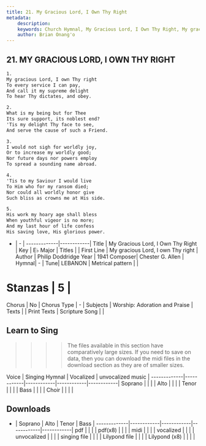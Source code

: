 ```yaml
---
title: 21. My Gracious Lord, I Own Thy Right
metadata:
    description: 
    keywords: Church Hymnal, My Gracious Lord, I Own Thy Right, My gracious Lord, I own Thy right, 
    author: Brian Onang'o
---
```



## 21. MY GRACIOUS LORD, I OWN THY RIGHT

```txt
1.
My gracious Lord, I own Thy right 
To every service I can pay, 
And call it my supreme delight 
To hear Thy dictates, and obey. 

2.
What is my being but for Thee 
Its sure support, its noblest end? 
'Tis my delight Thy face to see, 
And serve the cause of such a Friend. 

3.
I would not sigh for worldly joy, 
Or to increase my worldly good; 
Nor future days nor powers employ 
To spread a sounding name abroad. 

4.
'Tis to my Saviour I would live 
To Him who for my ransom died; 
Nor could all worldly honor give 
Such bliss as crowns me at His side. 

5.
His work my hoary age shall bless 
When youthful vigeor is no more; 
And my last hour of life confess 
His saving love, His glorious power.

```

- |   -  |
-------------|------------|
Title | My Gracious Lord, I Own Thy Right |
Key | E♭ Major |
Titles |  |
First Line | My gracious Lord, I own Thy right |
Author | Philip Doddridge
Year | 1941
Composer| Chester G. Allen |
Hymnal|  - |
Tune| LEBANON |
Metrical pattern | |
# Stanzas | 5 |
Chorus | No |
Chorus Type | - |
Subjects | Worship: Adoration and Praise |
Texts |  |
Print Texts | 
Scripture Song |  |
  
## Learn to Sing

>>>> The files available in this section have comparatively large sizes. If you need to save on data, then you can download the midi files in the download section as they are of smaller sizes.

Voice |  Singing Hymnal | Vocalized | unvocalized music |
-------------|------------|------------|------------|------------|
Soprano | | | |
Alto | | | |
Tenor | | | |
Bass | | | |
Choir | | | |

## Downloads

- |  Soprano | Alto | Tenor | Bass |
-------------|------------|------------|------------|------------|
pdf | | | |
pdf(x8) | | | |
midi | | | |
vocalized | | | |
unvocalized | | | |
singing file | | | |
Lilypond file | | | |
Lilypond (x8) | | | |
  